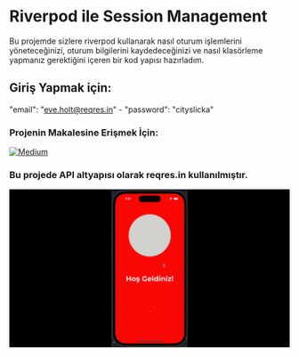 # Riverpod ile Session Management

Bu projemde sizlere riverpod kullanarak nasıl oturum işlemlerini yöneteceğinizi, oturum bilgilerini kaydedeceğinizi ve nasıl klasörleme yapmanız gerektiğini içeren bir kod yapısı hazırladım.

## Giriş Yapmak için:

  "email": "eve.holt@reqres.in" - 
  "password": "cityslicka"
  
  ### Projenin Makalesine Erişmek İçin:

<a href="https://medium.com/@alpayguroglu/flutter-riverpod-ile-oturum-yönetimi-16ad082d4115" target="_blank"><img alt="Medium" src="https://img.shields.io/badge/Medium-@asimolpiq-blue?style=flat&logo=Medium"></a>

  ### Bu projede API altyapısı olarak reqres.in kullanılmıştır.

![ScreenShot](https://github.com/asimolpiq/riverpod_session_management/blob/main/session_management.gif?raw=true)
